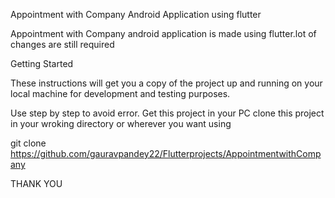 Appointment with Company Android Application
using flutter


Appointment with Company android application is made using flutter.lot of changes are still required 

Getting Started

These instructions will get you a copy of the project up and running on your local machine for development and testing purposes.


Use step by step to avoid error.
Get this project in your PC
clone this project in your wroking directory or wherever you want using

git clone https://github.com/gauravpandey22/Flutterprojects/AppointmentwithCompany



THANK YOU



